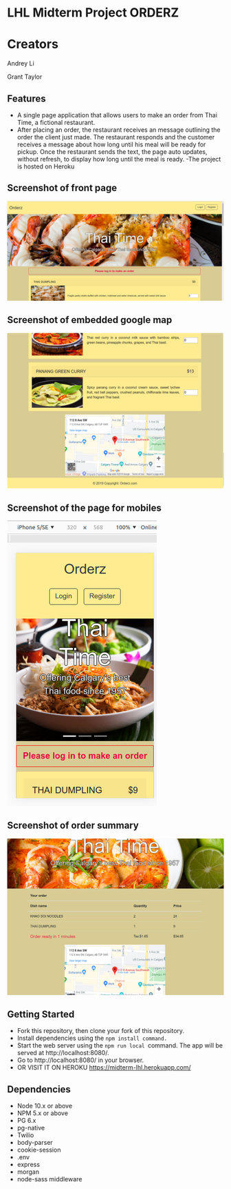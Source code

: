 LHL Midterm Project ORDERZ
=========


# Creators
Andrey Li

Grant Taylor


## Features
- A single page application that allows users to make an order from Thai Time, a fictional restaurant.
- After placing an order, the restaurant receives an message outlining the order the client just made. The restaurant responds and the customer receives a message about how long until his meal will be ready for pickup. Once the restaurant sends the text, the page auto updates, without refresh, to display how long until the meal is ready. 
-The project is hosted on Heroku

## Screenshot of front page
!["Screenshot of front page"](https://github.com/granttaylor448/midterm/blob/master/public/images/orderz-1.png?raw=true)

## Screenshot of embedded google map
!["Screenshot of embedded google map"](https://github.com/granttaylor448/midterm/blob/master/public/images/orderz-2.png?raw=true)

## Screenshot of the page for mobiles
!["Screenshot of the page for mobiles"](https://github.com/granttaylor448/midterm/blob/master/public/images/orderz-3.png?raw=true)

## Screenshot of order summary
!["Screenshot of order summary"](https://github.com/granttaylor448/midterm/blob/master/public/images/orderz-4.png?raw=true)

## Getting Started
- Fork this repository, then clone your fork of this repository.
- Install dependencies using the `npm install command.`
- Start the web server using the `npm run local `command. The app will be served at http://localhost:8080/.
- Go to http://localhost:8080/ in your browser.
- OR VISIT IT ON HEROKU https://midterm-lhl.herokuapp.com/

## Dependencies

- Node 10.x or above
- NPM 5.x or above
- PG 6.x
- pg-native
- Twilio
- body-parser
- cookie-session
- .env
- express
- morgan
- node-sass middleware
